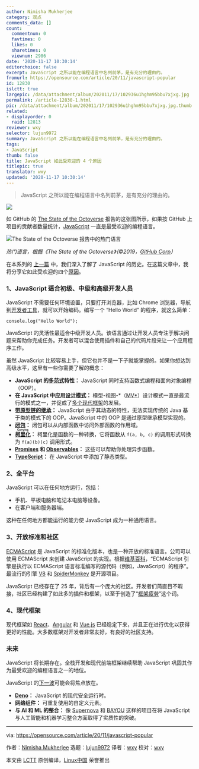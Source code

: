 ```yaml
---
author: Nimisha Mukherjee
category: 观点
comments_data: []
count:
  commentnum: 0
  favtimes: 0
  likes: 0
  sharetimes: 0
  viewnum: 2986
date: '2020-11-17 10:30:14'
editorchoice: false
excerpt: JavaScript 之所以能在编程语言中名列前茅，是有充分的理由的。
fromurl: https://opensource.com/article/20/11/javascript-popular
id: 12830
islctt: true
largepic: /data/attachment/album/202011/17/102936u1hghm95bbu7xjxg.jpg
permalink: /article-12830-1.html
pic: /data/attachment/album/202011/17/102936u1hghm95bbu7xjxg.jpg.thumb.jpg
related:
- displayorder: 0
  raid: 12813
reviewer: wxy
selector: lujun9972
summary: JavaScript 之所以能在编程语言中名列前茅，是有充分的理由的。
tags:
- JavaScript
thumb: false
title: JavaScript 如此受欢迎的 4 个原因
titlepic: true
translator: wxy
updated: '2020-11-17 10:30:14'
---
```



> 
> JavaScript 之所以能在编程语言中名列前茅，是有充分的理由的。
> 
> 
> 


![](/data/attachment/album/202011/17/102936u1hghm95bbu7xjxg.jpg)


如 GitHub 的 [The State of the Octoverse](https://octoverse.github.com/) 报告的这张图所示，如果按 GitHub 上项目的贡献者数量统计，[JavaScript](https://en.wikipedia.org/wiki/JavaScript) 一直是最受欢迎的编程语言。


![The State of the Octoverse 报告中的热门语言](/data/attachment/album/202011/17/103021ngxojxso2qx8oldj.png "Top Languages from The State of the Octoverse report")


*热门语言，根据《The State of the Octoverse》（©2019，[GitHub Corp](https://octoverse.github.com/)）*


在本系列的 [上一篇](/article-12813-1.html) 中，我们深入了解了 JavaScript 的历史。在这篇文章中，我将分享它如此受欢迎的四个[原因](https://medium.com/paul-heintzelman/so-why-is-javascript-so-popular-f35bd6cfeb39)。


### 1、JavaScript 适合初级、中级和高级开发人员


JavaScript 不需要任何环境设置，只要打开浏览器，比如 Chrome 浏览器，导航到[开发者工具](https://developers.google.com/web/tools/chrome-devtools)，就可以开始编码。编写一个 “Hello World” 的程序，就这么简单：



```
console.log("Hello World");

```

JavaScript 的灵活性最适合中级开发人员。该语言通过让开发人员专注于解决问题来帮助你完成任务。开发者可以混合使用插件和自己的代码片段来让一个应用程序工作。


虽然 JavaScript 比较容易上手，但它也并不是一下子就能掌握的。如果你想达到高级水平，这里有一些你需要了解的概念：


* **JavaScript 的[多范式](https://medium.com/javascript-in-plain-english/what-are-javascript-programming-paradigms-3ef0f576dfdb)特性：** JavaScript 同时支持函数式编程和面向对象编程（OOP）。
* **在 JavaScript 中应用[设计模式](https://addyosmani.com/resources/essentialjsdesignpatterns/book/)：** 模型-视图-\*（[MV\*](https://developpaper.com/javascript-mv-pattern/)）设计模式一直是最流行的模式之一，并促成了[多个现代框架](https://en.wikipedia.org/wiki/Model%E2%80%93view%E2%80%93viewmodel#JavaScript_frameworks)的发展。
* **[带原型链的继承](https://developer.mozilla.org/en-US/docs/Web/JavaScript/Inheritance_and_the_prototype_chain)：** JavaScript 由于其动态的特性，无法实现传统的 Java 基于类的模式下的 OOP。JavaScript 中的 OOP 是通过原型继承模型实现的。
* **[闭包](https://developer.mozilla.org/en-US/docs/Web/JavaScript/Closures)：** 闭包可以从内部函数中访问外部函数的作用域。
* **<ruby> <a href="https://javascript.info/currying-partials">  柯里化 </a> <rt>  Currying </rt></ruby>：** 柯里化是函数的一种转换，它将函数从 `f(a, b, c)` 的调用形式转换为 `f(a)(b)(c)` 调用形式。
* **[Promises](https://developer.mozilla.org/en-US/docs/Web/JavaScript/Reference/Global_Objects/Promise) 和 [Observables](https://rxjs-dev.firebaseapp.com/guide/observable)：** 这些可以帮助你处理异步函数。
* **[TypeScript](https://en.wikipedia.org/wiki/TypeScript)：** 在 JavaScript 中添加了静态类型。


### 2、全平台


JavaScript 可以在任何地方运行，包括：


* 手机、平板电脑和笔记本电脑等设备。
* 在客户端和服务器端。


这种在任何地方都能运行的能力使 JavaScript 成为一种通用语言。


### 3、开放标准和社区


[ECMAScript](https://en.wikipedia.org/wiki/ECMAScript) 是 JavaScript 的标准化版本，也是一种开放的标准语言。公司可以使用 ECMAScript 来创建 JavaScript 的实现。根据[维基百科](https://en.wikipedia.org/wiki/List_of_ECMAScript_engines)，“ECMAScript 引擎是执行以 ECMAScript 语言标准编写的源代码（例如，JavaScript）的程序”。最流行的引擎 [V8](https://en.wikipedia.org/wiki/V8_%28JavaScript_engine%29) 和 [SpiderMonkey](https://en.wikipedia.org/wiki/SpiderMonkey) 是开源项目。


JavaScript 已经存在了 25 年，背后有一个庞大的社区。开发者们简直目不暇接，社区已经构建了如此多的插件和框架，以至于创造了“[框架疲劳](https://teropa.info/blog/2015/07/15/overcoming-javascript-framework-fatigue.html)”这个词。


### 4、现代框架


现代框架如 [React](https://en.wikipedia.org/wiki/React_%28web_framework%29)、[Angular](https://en.wikipedia.org/wiki/Angular_%28web_framework%29) 和 [Vue.js](https://en.wikipedia.org/wiki/Vue.js) 已经稳定下来，并且正在进行优化以获得更好的性能。大多数框架对开发者非常友好，有良好的社区支持。


### 未来


JavaScript 将长期存在。全栈开发和现代前端框架继续帮助 JavaScript 巩固其作为最受欢迎的编程语言之一的地位。


JavaScript 的[下一波](https://medium.com/@rangleio/the-future-of-javascript-in-the-front-end-world-2544c1814e2)可能会将焦点放在。


* **[Deno](https://en.wikipedia.org/wiki/Deno_%28software%29)：** JavaScript 的现代安全运行时。
* **网络组件：** 可重复使用的自定义元素。
* **与 AI 和 ML 的整合：** 像 [Supernova](https://techcrunch.com/2018/03/13/supernova-studio/) 和 [BAYOU](https://futurism.com/military-created-ai-learned-to-program) 这样的项目在将 JavaScript 与人工智能和机器学习整合方面取得了实质性的突破。




---


via: <https://opensource.com/article/20/11/javascript-popular>


作者：[Nimisha Mukherjee](https://opensource.com/users/nimisha) 选题：[lujun9972](https://github.com/lujun9972) 译者：[wxy](https://github.com/wxy) 校对：[wxy](https://github.com/wxy)


本文由 [LCTT](https://github.com/LCTT/TranslateProject) 原创编译，[Linux中国](https://linux.cn/) 荣誉推出